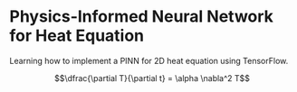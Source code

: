 # Physics-Informed Neural Network for Heat Equation
Learning how to implement a PINN for 2D heat equation using TensorFlow.
```math
\dfrac{\partial T}{\partial t} = \alpha \nabla^2 T
```

